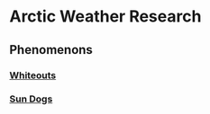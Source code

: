 ﻿# Arctic Weather Research

## Phenomenons

### [Whiteouts](https://en.wikipedia.org/wiki/Whiteout_(weather))
### [Sun Dogs](https://en.wikipedia.org/wiki/Sun_dog)

